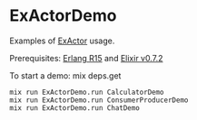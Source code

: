 ExActorDemo
=======

Examples of [ExActor](https://github.com/sasa1977/exactor) usage.

Prerequisites: [Erlang R15](http://www.erlang.org/download_release/16) and [Elixir v0.7.2](http://elixir-lang.org/getting_started/1.html)

To start a demo:
    mix deps.get
    
    mix run ExActorDemo.run CalculatorDemo
    mix run ExActorDemo.run ConsumerProducerDemo
    mix run ExActorDemo.run ChatDemo